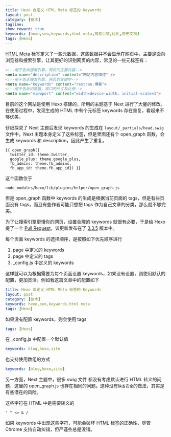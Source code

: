 ```yaml
---
title: Hexo 自定义 HTML Meta 标签的 Keywords
layout: post
category: [技术]
tagline: 
show_reward: true
keywords: [hexo,seo,keywords,html meta,搜索引擎,优化,使用文档]
tags: [Hexo]
---
```


[HTML Meta](https://segmentfault.com/a/1190000004279791) 标签定义了一些元数据，这些数据并不会显示在网页中，主要是面向浏览器和搜索引擎，让其更好的识别网页的内容，常见的一些元标签有：

```html
<!--用于告诉搜索引擎，网页的主要内容-->
<meta name="description" content="网站内容描述" />
<!--用于告诉搜索引擎，网页的关键字-->
<meta name="keywords" content="restran,博客">
<!--用于告诉浏览器，视口的尺寸及比例-->
<meta name="viewport" content="width=device-width, initial-scale=1">
```

目前的这个网站是使用 Hexo 搭建的，所用的主题基于 Next 进行了大量的修改。在使用过程中，发现生成的 HTML 中有个元标签 keywords 存在重复，看起来不够优美。

仔细探究了 Next 主题后发现 keywords 的生成在 `layout/_partials/head.swig` 文件中，Next 主题本身定义了这些标签，但是里面还有个 open_graph 函数，会生成 keywords 和 description，因此产生了重复。

```swig
{{ open_graph({
  twitter_id: theme.twitter,
  google_plus: theme.google_plus,
  fb_admins: theme.fb_admins,
  fb_app_id: theme.fb_app_id}) }}
```

这个函数位于 

	node_modules/hexo/lib/plugins/helper/open_graph.js

但是 open_graph 函数中 keywords 的生成是根据当前页面的 tags，但是有些页面没有 tags，而且有些作者可能只想把 tags 作为自己文章的分类，那么就不够完美。

为了让搜索引擎更懂你的网页，设置合理的 keywords 就很有必要，于是给 Hexo 提了一个 [Pull Request](https://github.com/hexojs/hexo/pull/2535)，该更新发布在了 [3.3.5](https://github.com/hexojs/hexo/releases/tag/3.3.5) 版本中。

每个页面 keywords 的选择顺序，是按照如下优先顺序进行

1. page 中定义的 keywords
2. page 中定义的 tags
3. _config.js 中定义的 keywords

这样就可以为根据需要为每个页面设置 keywords，如果没有设置，则使用默认的配置，更加灵活。例如我这篇文章中的配置如下

```yaml
title: Hexo 自定义 HTML Meta 标签的 Keywords
layout: post
category: [技术]
keywords: hexo,seo,keywords,html meta
tags: [Hexo]
```

如果没有配置 keywords，则会使用 tags

```yaml
tags: [Hexo]
```

在 _config.js 中配置一个默认值

```yaml
keywords: blog,hexo,site
```

也支持使用数组的方式

```yaml
keywords: [blog,hexo,site]
```

另一方面，Next 主题中，很多 swig 文件 都没有考虑默认进行 HTML 转义的问题，这里的 open_graph.js 也存在相同的问题。这种没有`缺省安全`的做法，其实是有些潜在的风险。

这些字符在 HTML 中是需要转义的

	' " <> & /

如果 keywords 中出现这些字符，可能会破坏 HTML 标签的正确性，尽管 Chrome 支持自动纠错，但严谨些总是没错。


